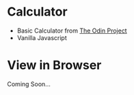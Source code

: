 # Calculator

- Basic Calculator from [The Odin Project](https://www.theodinproject.com/courses/web-development-101/lessons/calculator)
- Vanilla Javascript

# View in Browser

Coming Soon...
